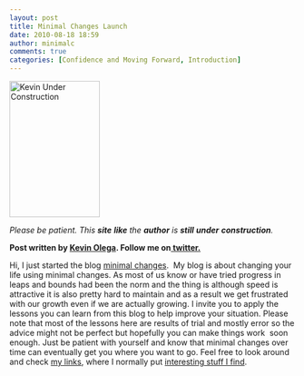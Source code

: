 ```yaml
---
layout: post
title: Minimal Changes Launch
date: 2010-08-18 18:59
author: minimalc
comments: true
categories: [Confidence and Moving Forward, Introduction]
---
```

<a title="Kevin Under Construction by Kevin Olega, on Flickr" href="http://www.flickr.com/photos/53983089@N04/5053062705/"><img src="http://farm5.static.flickr.com/4149/5053062705_66d144c58d_m.jpg" alt="Kevin Under Construction" width="159" height="240" /></a>

<em>Please be patient. This <strong>site</strong> <strong>like</strong> the <strong>author</strong> is <strong>still</strong> <strong>under</strong> <strong>construction</strong>.</em>

<strong>Post written by </strong><a href="http://minimalchanges.com/about"><strong>Kevin Olega</strong></a><strong>. Follow me on</strong><a href="http://twitter.com/kevinolega"><strong> twitter.</strong></a>

Hi, I just started the blog <a href="http://minimalchanges.com/" target="_self">minimal changes</a>.  My blog is about changing your life using minimal changes. As most of us know or have tried progress in leaps and bounds had been the norm and the thing is although speed is attractive it is also pretty hard to maintain and as a result we get frustrated with our growth even if we are actually growing. I invite you to apply the lessons you can learn from this blog to help improve your situation. Please note that most of the lessons here are results of trial and mostly error so the advice might not be perfect but hopefully you can make things work  soon enough. Just be patient with yourself and know that minimal changes over time can eventually get you where you want to go. Feel free to look around and check <a href="http://minimalchanges.tumblr.com/" target="_blank">my links</a>, where I normally put <a href="http://http//minimalchanges.tumblr.com">interesting stuff I find</a>.
